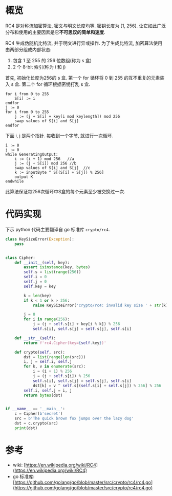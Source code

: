 # 概览

RC4 是对称流加密算法, 密文与明文长度均等. 密钥长度为 [1, 256]. 让它如此广泛分布和使用的主要因素是它**不可思议的简单和速度**.

RC4 生成伪随机比特流, 并于明文进行异或操作. 为了生成比特流, 加密算法使用由两部分组成内部状态:

1. 包含 1 至 255 的 256 位数组(称为 s 盒)
2. 2 个 8-bit 索引(称为 i 和 j)

首先, 初始化长度为256的 s 盒. 第一个 for 循环将 0 到 255 的互不重复的元素装入 s 盒. 第二个 for 循环根据密钥打乱 s 盒.

```
for i from 0 to 255
    S[i] := i
endfor
j := 0
for i from 0 to 255
    j := (j + S[i] + key[i mod keylength]) mod 256
    swap values of S[i] and S[j]
endfor
```

下面 i, j 是两个指针. 每收到一个字节, 就进行一次循环.

```
i := 0
j := 0
while GeneratingOutput:
    i := (i + 1) mod 256   //a
    j := (j + S[i]) mod 256 //b
    swap values of S[i] and S[j]  //c
    k := inputByte ^ S[(S[i] + S[j]) % 256]
    output K
endwhile
```

此算法保证每256次循环中S盒的每个元素至少被交换过一次.

# 代码实现

下示 python 代码主要翻译自 go 标准库 `crypto/rc4`.

```py
class KeySizeError(Exception):
    pass


class Cipher:
    def __init__(self, key):
        assert isinstance(key, bytes)
        self.s = list(range(256))
        self.i = 0
        self.j = 0
        self.key = key

        k = len(key)
        if k < 1 or k > 256:
            raise KeySizeError('crypto/rc4: invalid key size ' + str(k))

        j = 0
        for i in range(256):
            j = (j + self.s[i] + key[i % k]) % 256
            self.s[i], self.s[j] = self.s[j], self.s[i]

    def __str__(self):
        return f'rc4.Cipher(key={self.key})'

    def crypto(self, src):
        dst = list(range(len(src)))
        i, j = self.i, self.j
        for k, v in enumerate(src):
            i = (i + 1) % 256
            j = (j + self.s[i]) % 256
            self.s[i], self.s[j] = self.s[j], self.s[i]
            dst[k] = v ^ self.s[(self.s[i] + self.s[j]) % 256] % 256
        self.i, self.j = i, j
        return bytes(dst)


if __name__ == '__main__':
    c = Cipher(b'secret')
    src = b'The quick brown fox jumps over the lazy dog'
    dst = c.crypto(src)
    print(dst)
```

# 参考
- wiki: [https://en.wikipedia.org/wiki/RC4](https://en.wikipedia.org/wiki/RC4)
- go 标准库: [https://github.com/golang/go/blob/master/src/crypto/rc4/rc4.go](https://github.com/golang/go/blob/master/src/crypto/rc4/rc4.go)
